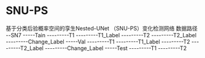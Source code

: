 # SNU-PS
基于分类后验概率空间的孪生Nested-UNet （SNU-PS）变化检测网络
数据路径
--SN7
-----Tain
---------T1
---------T1_Label
---------T2
---------T2_Label
---------Change_Label
-----Val
---------T1
---------T1_Label
---------T2
---------T2_Label
---------Change_Label
-----Test
---------T1
---------T2

